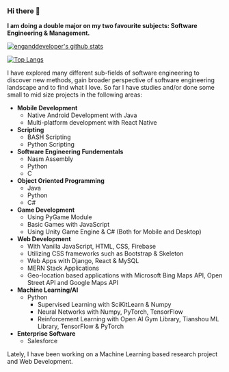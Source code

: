 ### Hi there 👋

**I am doing a double major on my two favourite subjects: Software Engineering & Management.**

<!-- Code for Github Stats -->
[![enganddeveloper's github stats](https://github-readme-stats.vercel.app/api?username=enganddeveloper&count_private=true&show_icons=true&theme=radical&hide_rank=false)](https://github.com/anuraghazra/github-readme-stats)

<!-- Code for Showing Most Frequently Used Programming Languages -->
[![Top Langs](https://github-readme-stats.vercel.app/api/top-langs/?username=enganddeveloper&layout=compact)](https://github.com/anuraghazra/github-readme-stats)

I have explored many different sub-fields of software engineering to discover new methods, gain broader perspective of software engineering landscape and to find what I love. So far I have studies and/or done some small to mid size projects in the following areas:
* **Mobile Development**
  * Native Android Development with Java
  * Multi-platform development with React Native
* **Scripting**
  * BASH Scripting
  * Python Scripting 
* **Software Engineering Fundementals**
  * Nasm Assembly
  * Python
  * C
* **Object Oriented Programming**
  * Java
  * Python
  * C#
* **Game Development**
  * Using PyGame Module
  * Basic Games with JavaScript 
  * Using Unity Game Engine & C# (Both for Mobile and Desktop)
* **Web Development**
  * With Vanilla JavaScript, HTML, CSS, Firebase
  * Utilizing CSS frameworks such as Bootstrap & Skeleton
  * Web Apps with Django, React & MySQL
  * MERN Stack Applications
  * Geo-location based applications with Microsoft Bing Maps API, Open Street API and Google Maps API
* **Machine Learning/AI**
  * Python
    * Supervised Learning with SciKitLearn & Numpy
    * Neural Networks with Numpy, PyTorch, TensorFlow
    * Reinforcement Learning with Open AI Gym Library, Tianshou ML Library, TensorFlow & PyTorch
* **Enterprise Software**
  * Salesforce   

Lately, I have been working on a Machine Learning based research project and Web Development.

<!--
**EngandDeveloper/EngandDeveloper** is a ✨ _special_ ✨ repository because its `README.md` (this file) appears on your GitHub profile.

Here are some ideas to get you started:

- 🔭 I’m currently working on ...
- 🌱 I’m currently learning ...
- 👯 I’m looking to collaborate on ...
- 🤔 I’m looking for help with ...
- 💬 Ask me about ...
- 📫 How to reach me: ...
- 😄 Pronouns: ...
- ⚡ Fun fact: ...
-->


